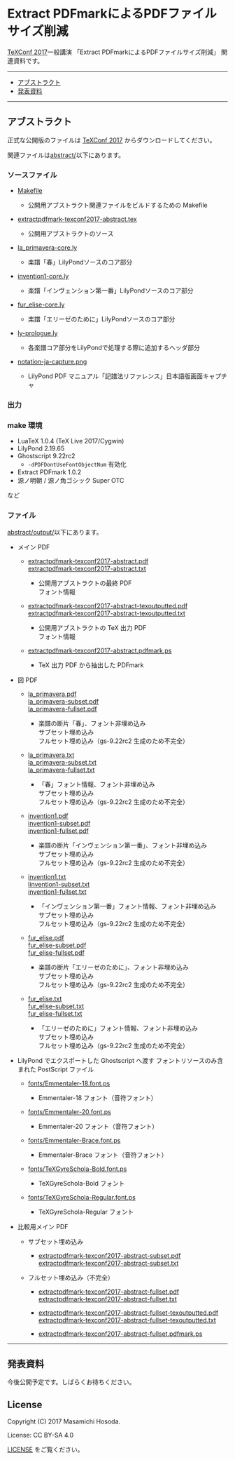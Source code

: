 <!-- -*- coding: utf-8 -*- -->
# Extract PDFmarkによるPDFファイルサイズ削減

[TeXConf 2017](https://texconf2017.tumblr.com/)一般講演
「Extract PDFmarkによるPDFファイルサイズ削減」
関連資料です。

---

* [アブストラクト](#アブストラクト)
* [発表資料](#発表資料)

---

## アブストラクト

正式な公開版のファイルは [TeXConf 2017](https://texconf2017.tumblr.com/)
からダウンロードしてください。

関連ファイルは[abstract/](./abstract/)以下にあります。

### ソースファイル

* [Makefile
](./abstract/Makefile)

    - 公開用アブストラクト関連ファイルをビルドするための Makefile

* [extractpdfmark-texconf2017-abstract.tex
](./abstract/extractpdfmark-texconf2017-abstract.tex)

    - 公開用アブストラクトのソース

* [la_primavera-core.ly
](./abstract/la_primavera-core.ly)

    - 楽譜「春」LilyPondソースのコア部分

* [invention1-core.ly
](./abstract/invention1-core.ly)

    - 楽譜「インヴェンション第一番」LilyPondソースのコア部分

* [fur_elise-core.ly
](./abstract/fur_elise-core.ly)

    - 楽譜「エリーゼのために」LilyPondソースのコア部分

* [ly-prologue.ly
](./abstract/ly-prologue.ly)

    - 各楽譜コア部分をLilyPondで処理する際に追加するヘッダ部分

* [notation-ja-capture.png
](./abstract/notation-ja-capture.png)

    - LilyPond PDF マニュアル「記譜法リファレンス」日本語版画面キャプチャ

### 出力

### make 環境

* LuaTeX 1.0.4 (TeX Live 2017/Cygwin)
* LilyPond 2.19.65
* Ghostscript 9.22rc2
    + `-dPDFDontUseFontObjectNum` 有効化
* Extract PDFmark 1.0.2
* 源ノ明朝 / 源ノ角ゴシック Super OTC

など

### ファイル

[abstract/output/](./abstract/output/)以下にあります。

* メイン PDF

    + [extractpdfmark-texconf2017-abstract.pdf
](./abstract/output/extractpdfmark-texconf2017-abstract.pdf)  
[extractpdfmark-texconf2017-abstract.txt
](./abstract/output/extractpdfmark-texconf2017-abstract.txt)

        - 公開用アブストラクトの最終 PDF  
        フォント情報

    + [extractpdfmark-texconf2017-abstract-texoutputted.pdf
](./abstract/output/extractpdfmark-texconf2017-abstract-texoutputted.pdf)  
[extractpdfmark-texconf2017-abstract-texoutputted.txt
](./abstract/output/extractpdfmark-texconf2017-abstract-texoutputted.txt)

        - 公開用アブストラクトの TeX 出力 PDF  
        フォント情報

    + [extractpdfmark-texconf2017-abstract.pdfmark.ps
](./abstract/output/extractpdfmark-texconf2017-abstract.pdfmark.ps)

        - TeX 出力 PDF から抽出した PDFmark

* 図 PDF

    + [la_primavera.pdf
](./abstract/output/la_primavera.pdf)  
[la_primavera-subset.pdf
](./abstract/output/la_primavera-subset.pdf)  
[la_primavera-fullset.pdf
](./abstract/output/la_primavera-fullset.pdf)

        - 楽譜の断片「春」、フォント非埋め込み  
        サブセット埋め込み  
        フルセット埋め込み（gs-9.22rc2 生成のため不完全）

    + [la_primavera.txt
](./abstract/output/la_primavera.txt)  
[la_primavera-subset.txt
](./abstract/output/la_primavera-subset.txt)  
[la_primavera-fullset.txt
](./abstract/output/la_primavera-fullset.txt)

        - 「春」フォント情報、フォント非埋め込み  
        サブセット埋め込み  
        フルセット埋め込み（gs-9.22rc2 生成のため不完全）

    + [invention1.pdf
](./abstract/output/invention1.pdf)  
[invention1-subset.pdf
](./abstract/output/invention1-subset.pdf)  
[invention1-fullset.pdf
](./abstract/output/invention1-fullset.pdf)

        - 楽譜の断片「インヴェンション第一番」、フォント非埋め込み  
	      サブセット埋め込み  
        フルセット埋め込み（gs-9.22rc2 生成のため不完全）

    + [invention1.txt
](./abstract/output/invention1.txt)  
[linvention1-subset.txt
](./abstract/output/invention1-subset.txt)  
[invention1-fullset.txt
](./abstract/output/invention1-fullset.txt)

        - 「インヴェンション第一番」フォント情報、フォント非埋め込み  
	      サブセット埋め込み  
        フルセット埋め込み（gs-9.22rc2 生成のため不完全）

    + [fur_elise.pdf
](./abstract/output/fur_elise.pdf)  
[fur_elise-subset.pdf
](./abstract/output/fur_elise-subset.pdf)  
[fur_elise-fullset.pdf
](./abstract/output/fur_elise-fullset.pdf)

        - 楽譜の断片「エリーゼのために」、フォント非埋め込み  
        サブセット埋め込み  
        フルセット埋め込み（gs-9.22rc2 生成のため不完全）

    + [fur_elise.txt
](./abstract/output/fur_elise.txt)  
[fur_elise-subset.txt
](./abstract/output/fur_elise-subset.txt)  
[fur_elise-fullset.txt
](./abstract/output/fur_elise-fullset.txt)

        - 「エリーゼのために」フォント情報、フォント非埋め込み  
        サブセット埋め込み  
        フルセット埋め込み（gs-9.22rc2 生成のため不完全）

* LilyPond でエクスポートした Ghostscript へ渡す
フォントリソースのみ含まれた PostScript ファイル

    + [fonts/Emmentaler-18.font.ps
](./abstract/output/fonts/Emmentaler-18.font.ps)

        - Emmentaler-18 フォント（音符フォント）

    + [fonts/Emmentaler-20.font.ps
](./abstract/output/fonts/Emmentaler-20.font.ps)

        - Emmentaler-20 フォント（音符フォント）

    + [fonts/Emmentaler-Brace.font.ps
](./abstract/output/fonts/Emmentaler-Brace.font.ps)

        - Emmentaler-Brace フォント（音符フォント）

    + [fonts/TeXGyreSchola-Bold.font.ps
](./abstract/output/fonts/TeXGyreSchola-Bold.font.ps)

        - TeXGyreSchola-Bold フォント

    + [fonts/TeXGyreSchola-Regular.font.ps
](./abstract/output/fonts/TeXGyreSchola-Regular.font.ps)

        - TeXGyreSchola-Regular フォント

* 比較用メイン PDF

    + サブセット埋め込み

        - [extractpdfmark-texconf2017-abstract-subset.pdf
](./abstract/output/extractpdfmark-texconf2017-abstract-subset.pdf)  
[extractpdfmark-texconf2017-abstract-subset.txt
](./abstract/output/extractpdfmark-texconf2017-abstract-subset.txt)

    + フルセット埋め込み（不完全）

        - [extractpdfmark-texconf2017-abstract-fullset.pdf
](./abstract/output/extractpdfmark-texconf2017-abstract-fullset.pdf)  
[extractpdfmark-texconf2017-abstract-fullset.txt
](./abstract/output/extractpdfmark-texconf2017-abstract-fullset.txt)

        - [extractpdfmark-texconf2017-abstract-fullset-texoutputted.pdf
](./abstract/output/extractpdfmark-texconf2017-abstract-fullset-texoutputted.pdf)  
[extractpdfmark-texconf2017-abstract-fullset-texoutputted.txt
](./abstract/output/extractpdfmark-texconf2017-abstract-fullset-texoutputted.txt)

        - [extractpdfmark-texconf2017-abstract-fullset.pdfmark.ps
](./abstract/output/extractpdfmark-texconf2017-abstract-fullset.pdfmark.ps)

---

## 発表資料

今後公開予定です。しばらくお待ちください。

## License

Copyright (C) 2017 Masamichi Hosoda.

License: CC BY-SA 4.0

[LICENSE](./LICENSE) をご覧ください。
